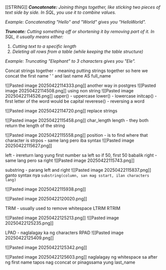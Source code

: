 [[STRING]]
***Concatenate:** Joining things together, like sticking two pieces of text side by side. In SQL, you use it to combine values.*

*Example: Concatenating "Hello" and "World" gives you "HelloWorld".*

***Truncate:** Cutting something off or shortening it by removing part of it. In SQL, it usually means either:*

1. *Cutting text to a specific length*
2. *Deleting all rows from a table (while keeping the table structure)*

*Example: Truncating "Elephant" to 3 characters gives you "Ele".*

Concat strings together - meaning putting strings together
so here we concat the first name ' ' and last name AS full_name

![[Pasted image 20250422114333.png]]
another way in postgres
![[Pasted image 20250422114508.png]]
using non string 
![[Pasted image 20250422114526.png]]
upper() - uppercase
lower() - lowercase
initcap() - first letter of the word would be capital
reverese() - reversing a word


![[Pasted image 20250422114720.png]]
replace strings

![[Pasted image 20250422115458.png]]
char_length 
length - they both return the length of the string

![[Pasted image 20250422115558.png]]
position -  is to find where that character is
strpos - same lang pero iba syntax
![[Pasted image 20250422115627.png]]

left - irereturn lang yung first number sa left so if 50, first 50 babalik
right - same lang pero sa right
![[Pasted image 20250422115743.png]]

substring - parang left and right
![[Pasted image 20250422115837.png]]
ganto syntax nya
`substring(column, san mag sstart, ilan characters lang)`

![[Pasted image 20250422115938.png]]

![[Pasted image 20250422120020.png]]

TRIM - usually used to remove whitespace
LTRIM 
RTRIM

![[Pasted image 20250422125213.png]]
![[Pasted image 20250422125235.png]]

LPAD - naglalagay ka ng characters
RPAD
![[Pasted image 20250422125409.png]]

![[Pasted image 20250422125342.png]]

![[Pasted image 20250422125603.png]]
naglalagay ng whitespace sa after ng first name tapos nag cconcat or pinagssama yung last_name
